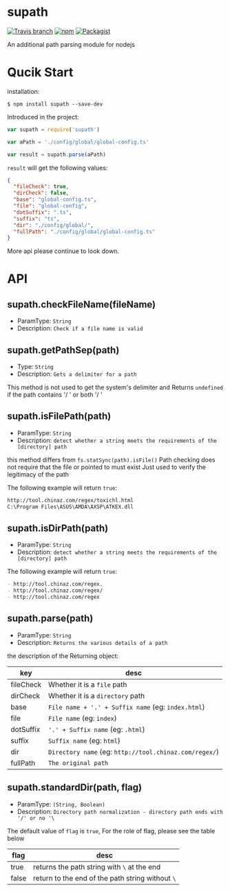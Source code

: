# supath
[![Travis branch](https://img.shields.io/travis/rust-lang/rust/master.svg)]()
[![npm](https://img.shields.io/npm/dm/localeval.svg)]()
[![Packagist](https://img.shields.io/packagist/l/doctrine/orm.svg)]()

An additional path parsing module for nodejs

# Qucik Start

installation:

```
$ npm install supath --save-dev
```

Introduced in the project:

```js
var supath = require('supath')

var aPath = './config/global/global-config.ts'

var result = supath.parse(aPath)
```

`result` will get the following values:
```json
{
  "fileCheck": true,
  "dirCheck": false,
  "base": "global-config.ts",
  "file": "global-config",
  "dotSuffix": ".ts",
  "suffix": "ts",
  "dir": "./config/global/",
  "fullPath": "./config/global/global-config.ts"
}
```

More api please continue to look down.

# API

## supath.checkFileName(fileName)
- ParamType: `String`
- Description: `Check if a file name is valid`

## supath.getPathSep(path)
- Type: `String`
- Description: `Gets a delimiter for a path`

This method is not used to get the system's delimiter
and Returns `undefined` if the path contains '/ \' or both '/ \'


## supath.isFilePath(path)
- ParamType: `String`
- Description: `detect whether a string meets the requirements of the [directory] path`

this method differs from `fs.statSync(path).isFile()`
Path checking does not require that the file or  pointed to must exist
Just used to verify the legitimacy of the path

The following example will return `true`:

```markdown
http://tool.chinaz.com/regex/toxichl.html
C:\Program Files\ASUS\AMDA\AXSP\ATKEX.dll
```



## supath.isDirPath(path)
- ParamType: `String`
- Description: `detect whether a string meets the requirements of the [directory] path`


The following example will return `true`:

```markdown
- http://tool.chinaz.com/regex.
- http://tool.chinaz.com/regex/
- http://tool.chinaz.com/regex
```


## supath.parse(path)
- ParamType: `String`
- Description: `Returns the various details of a path`

the description of the Returning object:

key|desc
---|---
fileCheck|Whether it is a `file` path
dirCheck|Whether it is a `directory` path
base| `File name + '.' + Suffix name` (eg: `index.html`)
file| `File name` (eg: `index`)
dotSuffix| `'.' + Suffix name` (eg: `.html`)
suffix| `Suffix name` (eg: `html`)
dir| `Directory name` (eg: `http://tool.chinaz.com/regex/`)
fullPath| `The original path`


## supath.standardDir(path, flag)
- ParamType: `(String, Boolean)`
- Description: `Directory path normalization - directory path ends with '/' or no '\`

The default value of `flag` is `true`, For the role of flag, please see the table below

flag|desc
---|---
true|returns the path string with `\` at the end
false|return to the end of the path string without `\`
